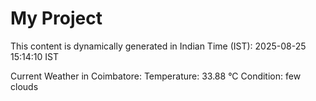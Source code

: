 # My Project

This content is dynamically generated in Indian Time (IST): 2025-08-25 15:14:10 IST


Current Weather in Coimbatore:
Temperature: 33.88 °C
Condition: few clouds
